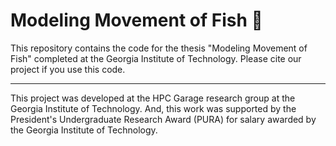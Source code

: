 # Modeling Movement of Fish 🐡

This repository contains the code for the thesis "Modeling Movement of Fish" completed at the Georgia Institute of Technology. Please cite our project if you use this code.

---

This project was developed at the HPC Garage research group at the Georgia Institute of Technology. And, this work was supported by the President's Undergraduate Research Award (PURA) for salary awarded by the Georgia Institute of Technology.

